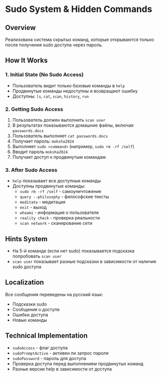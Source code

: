 # Sudo System & Hidden Commands

## Overview
Реализована система скрытых команд, которые открываются только после получения sudo доступа через пароль.

## How It Works

### 1. Initial State (No Sudo Access)
- Пользователь видит только базовые команды в `help`
- Продвинутые команды недоступны и возвращают ошибку
- Доступны: `ls`, `cat`, `scan`, `history`, `run`

### 2. Getting Sudo Access
1. Пользователь должен выполнить `scan user`
2. В результатах показываются домашние файлы, включая `passwords.docx`
3. Пользователь выполняет `cat passwords.docx`
4. Получает пароль: `moksha2024`
5. Выполняет `sudo <command>` (например, `sudo rm -rf /self`)
6. Вводит пароль `moksha2024`
7. Получает доступ к продвинутым командам

### 3. After Sudo Access
- `help` показывает все доступные команды
- Доступны продвинутые команды:
  - `sudo rm -rf /self` - самоуничтожение
  - `query --philosophy` - философские тексты
  - `meditate` - медитация
  - `exit` - выход
  - `whoami` - информация о пользователе
  - `reality check` - проверка реальности
  - `scan network` - сканирование сети

## Hints System
- На 5-й команде (если нет sudo) показывается подсказка попробовать `scan user`
- `scan user` показывает разные подсказки в зависимости от наличия sudo доступа

## Localization
Все сообщения переведены на русский язык:
- Подсказки sudo
- Сообщения о доступе
- Ошибки доступа
- Новые команды

## Technical Implementation
- `sudoAccess` - флаг доступа
- `sudoPromptActive` - активен ли запрос пароля
- `sudoPassword` - пароль для доступа
- Проверка доступа перед выполнением продвинутых команд
- Разные версии help в зависимости от доступа 